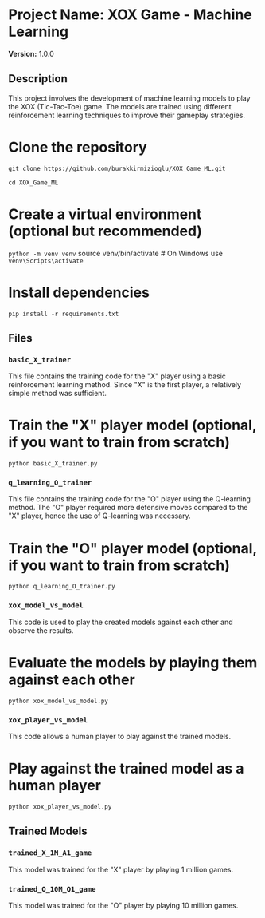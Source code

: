 # Project Name: XOX Game - Machine Learning

**Version:** 1.0.0

## Description

This project involves the development of machine learning models to play the XOX (Tic-Tac-Toe) game. The models are trained using different reinforcement learning techniques to improve their gameplay strategies.
# Clone the repository
``git clone https://github.com/burakkirmizioglu/XOX_Game_ML.git``

```cd XOX_Game_ML```
# Create a virtual environment (optional but recommended)
```python -m venv venv```
source venv/bin/activate  # On Windows use `venv\Scripts\activate`
# Install dependencies
```pip install -r requirements.txt```

## Files

### `basic_X_trainer`
This file contains the training code for the "X" player using a basic reinforcement learning method. Since "X" is the first player, a relatively simple method was sufficient.
# Train the "X" player model (optional, if you want to train from scratch)
```python basic_X_trainer.py```

### `q_learning_O_trainer`
This file contains the training code for the "O" player using the Q-learning method. The "O" player required more defensive moves compared to the "X" player, hence the use of Q-learning was necessary.
# Train the "O" player model (optional, if you want to train from scratch)
```python q_learning_O_trainer.py```

### `xox_model_vs_model`
This code is used to play the created models against each other and observe the results.
# Evaluate the models by playing them against each other
```python xox_model_vs_model.py```

### `xox_player_vs_model`
This code allows a human player to play against the trained models.
# Play against the trained model as a human player
```python xox_player_vs_model.py```

## Trained Models

### `trained_X_1M_A1_game`
This model was trained for the "X" player by playing 1 million games.

### `trained_O_10M_Q1_game`
This model was trained for the "O" player by playing 10 million games.

